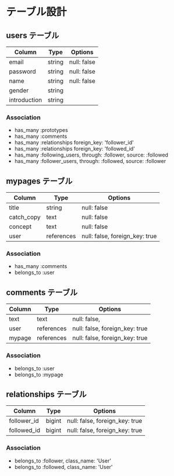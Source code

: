 # テーブル設計

## users テーブル
| Column       | Type    | Options       |
| ------------ | ------- | ------------- |
| email        | string  | null: false   |
| password     | string  | null: false   |
| name         | string  | null: false   |
| gender       | string  |               |
| introduction | string  |               |

### Association
- has_many :prototypes 
- has_many :comments
- has_many :relationships foreign_key: 'follower_id'
- has_many :relationships foreign_key: 'followed_id'
- has_many :following_users, through: :follower, source: :followed
- has_many :follower_users, through: :followed, source: :follower


##  mypages テーブル
| Column     | Type         | Options                        |
| ---------- | ------------ | ------------------------------ |
| title      | string       | null: false                    |
| catch_copy | text         | null: false                    |
| concept    | text         | null: false                    |
| user       | references   | null: false, foreign_key: true |

### Association
- has_many :comments 
- belongs_to :user


## comments テーブル
| Column      | Type       | Options                        |
| ----------- | ---------- | ------------------------------ |
| text        | text       | null: false,                   |
| user        | references | null: false, foreign_key: true |
| mypage      | references | null: false, foreign_key: true |

### Association
- belongs_to :user
- belongs_to :mypage


## relationships テーブル
| Column      | Type       | Options                        |
| ----------- | ---------- | ------------------------------ |
| follower_id | bigint     | null: false, foreign_key: true |
| followed_id | bigint     | null: false, foreign_key: true |

### Association
- belongs_to :follower, class_name: 'User'  
- belongs_to :followed, class_name: 'User'

